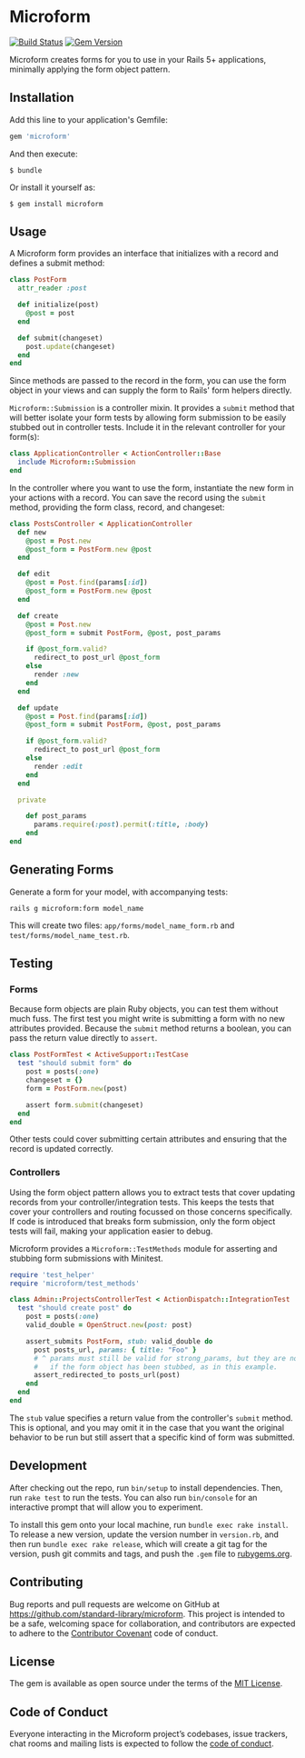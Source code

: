# Microform

[![Build Status](https://travis-ci.org/standard-library/microform.svg?branch=master)](https://travis-ci.org/standard-library/microform)
[![Gem Version](https://badge.fury.io/rb/microform.svg)](https://badge.fury.io/rb/microform)

Microform creates forms for you to use in your Rails 5+ applications, minimally applying the form object pattern.

## Installation

Add this line to your application's Gemfile:

```ruby
gem 'microform'
```

And then execute:

    $ bundle

Or install it yourself as:

    $ gem install microform

## Usage

A Microform form provides an interface that initializes with a record and defines a submit method:

```ruby
class PostForm
  attr_reader :post

  def initialize(post)
    @post = post
  end

  def submit(changeset)
    post.update(changeset)
  end
end
```

Since methods are passed to the record in the form, you can use the form object in your views and can supply the form to Rails' form helpers directly.

`Microform::Submission` is a controller mixin. It provides a `submit` method that will better isolate your form tests by allowing form submission to be easily stubbed out in controller tests. Include it in the relevant controller for your form(s):

```ruby
class ApplicationController < ActionController::Base
  include Microform::Submission
end
```

In the controller where you want to use the form, instantiate the new form in your actions with a record. You can save the record using the `submit` method, providing the form class, record, and changeset:

```ruby
class PostsController < ApplicationController
  def new
    @post = Post.new
    @post_form = PostForm.new @post
  end

  def edit
    @post = Post.find(params[:id])
    @post_form = PostForm.new @post
  end

  def create
    @post = Post.new
    @post_form = submit PostForm, @post, post_params

    if @post_form.valid?
      redirect_to post_url @post_form
    else
      render :new
    end
  end

  def update
    @post = Post.find(params[:id])
    @post_form = submit PostForm, @post, post_params

    if @post_form.valid?
      redirect_to post_url @post_form
    else
      render :edit
    end
  end

  private

    def post_params
      params.require(:post).permit(:title, :body)
    end
end
```

## Generating Forms

Generate a form for your model, with accompanying tests:

```
rails g microform:form model_name
```

This will create two files: `app/forms/model_name_form.rb` and `test/forms/model_name_test.rb`.

## Testing

### Forms

Because form objects are plain Ruby objects, you can test them without much fuss. The first test you might write is submitting a form with no new attributes provided. Because the `submit` method returns a boolean, you can pass the return value directly to `assert`.

```ruby
class PostFormTest < ActiveSupport::TestCase
  test "should submit form" do
    post = posts(:one)
    changeset = {}
    form = PostForm.new(post)

    assert form.submit(changeset)
  end
end
```

Other tests could cover submitting certain attributes and ensuring that the record is updated correctly.

### Controllers

Using the form object pattern allows you to extract tests that cover updating records from your controller/integration tests. This keeps the tests that cover your controllers and routing focussed on those concerns specifically. If code is introduced that breaks form submission, only the form object tests will fail, making your application easier to debug.

Microform provides a `Microform::TestMethods` module for asserting and stubbing form submissions with Minitest.

```ruby
require 'test_helper'
require 'microform/test_methods'

class Admin::ProjectsControllerTest < ActionDispatch::IntegrationTest
  test "should create post" do
    post = posts(:one)
    valid_double = OpenStruct.new(post: post)

    assert_submits PostForm, stub: valid_double do
      post posts_url, params: { title: "Foo" }
      # ^ params must still be valid for strong_params, but they are not used
      #   if the form object has been stubbed, as in this example.
      assert_redirected_to posts_url(post)
    end
  end
end
```

The `stub` value specifies a return value from the controller's `submit` method. This is optional, and you may omit it in the case that you want the original behavior to be run but still assert that a specific kind of form was submitted.

## Development

After checking out the repo, run `bin/setup` to install dependencies. Then, run `rake test` to run the tests. You can also run `bin/console` for an interactive prompt that will allow you to experiment.

To install this gem onto your local machine, run `bundle exec rake install`. To release a new version, update the version number in `version.rb`, and then run `bundle exec rake release`, which will create a git tag for the version, push git commits and tags, and push the `.gem` file to [rubygems.org](https://rubygems.org).

## Contributing

Bug reports and pull requests are welcome on GitHub at https://github.com/standard-library/microform. This project is intended to be a safe, welcoming space for collaboration, and contributors are expected to adhere to the [Contributor Covenant](http://contributor-covenant.org) code of conduct.

## License

The gem is available as open source under the terms of the [MIT License](http://opensource.org/licenses/MIT).

## Code of Conduct

Everyone interacting in the Microform project’s codebases, issue trackers, chat rooms and mailing lists is expected to follow the [code of conduct](https://github.com/[USERNAME]/microform/blob/master/CODE_OF_CONDUCT.md).
